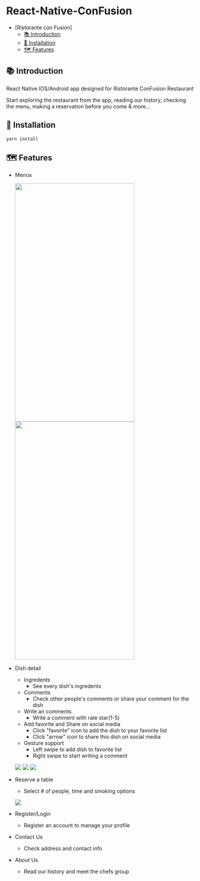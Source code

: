 # React-Native-ConFusion


<!-- TOC -->

- [Ristorante con Fusion]
    - [📚 Introduction](#-introduction)
    - [🔨 Installation](#-installation)
    - [🗺 Features](#-features)

<!-- /TOC -->

## 📚 Introduction

React Native IOS/Android app designed for Ristorante ConFusion Restaurant

Start exploring the restaurant from the app, reading our history, checking the menu, making a reservation before you come & more...


## 🔨 Installation
```
yarn install
```

## 🗺 Features

- Menus

    <img src="/screenshots/menu.png" width="320" height="640"> <img src="/screenshots/dishDetail.png" width="320" height="640">


- Dish detail
    - Ingredents
        - See every dish's ingredents
    - Comments
        - Check other people's comments or share your comment for the dish
    - Write an comments
        - Write a comment with rate star(1-5)
    - Add favorite and Share on social media
        - Click "favorite" icon to add the dish to your favorite list
        - Click "arrow" icon to share this dish on social media
    - Gesture support
        - Left swipe to add dish to favorite list
        - Right swipe to start writing a comment
    
    ![](/screenshots/Favorite.gif)
    ![](/screenshots/comment.gif)
    ![](/screenshots/writecomment.gif)
    
    
- Reserve a table
    - Select # of people, time and smoking options
    
    ![](/screenshots/reservation.gif)
    
    
- Register/Login
    - Register an account to manage your profile
- Contact Us
    - Check address and contact info
- About Us
    - Read our history and meet the chefs group
